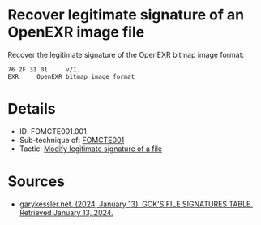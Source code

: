 # Recover legitimate signature of an OpenEXR image file

Recover the legitimate signature of the 	OpenEXR bitmap image format:
```
76 2F 31 01	 	v/1.
EXR	 	OpenEXR bitmap image format
```

# Details
- ID: FOMCTE001.001
- Sub-technique of: [FOMCTE001](https://github.com/blue101010/FOM/blob/main/countertechniques/FOMCTE001.md)
- Tactic: [Modify legitimate signature of a file](https://github.com/blue101010/FOM/blob/main/tactics/FOMTA001.md)


# Sources 
- [garykessler.net. (2024, January 13). GCK'S FILE SIGNATURES TABLE. Retrieved January 13, 2024.](https://www.garykessler.net/library/file_sigs.html)
